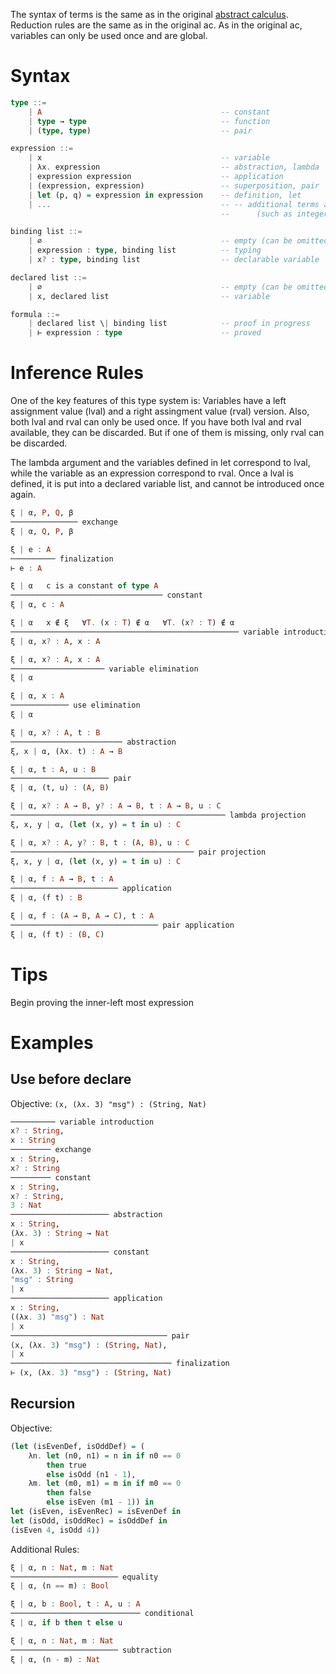 The syntax of terms is the same as in the original [abstract calculus](https://github.com/MaiaVictor/abstract-calculus).
Reduction rules are the same as in the original ac.
As in the original ac, variables can only be used once and are global.

# Syntax

```haskell
type ::=
    | A                                        -- constant
    | type → type                              -- function
    | (type, type)                             -- pair

expression ::=
    | x                                        -- variable
    | λx. expression                           -- abstraction, lambda
    | expression expression                    -- application
    | (expression, expression)                 -- superposition, pair
    | let (p, q) = expression in expression    -- definition, let
    | ...                                      -- -- additional terms associated with type constants
                                               --      (such as integer literals associated with `Int`)

binding list ::=
    | ∅                                        -- empty (can be omitted)
    | expression : type, binding list          -- typing
    | x? : type, binding list                  -- declarable variable

declared list ::=
    | ∅                                        -- empty (can be omitted)
    | x, declared list                         -- variable

formula ::=
    | declared list \| binding list            -- proof in progress
    | ⊢ expression : type                      -- proved
```

# Inference Rules

One of the key features of this type system is:
Variables have a left assignment value (lval) and a right assingment value (rval) version.
Also, both lval and rval can only be used once. If you have both lval and rval available,
they can be discarded. But if one of them is missing, only rval can be discarded.

The lambda argument and the variables defined in let correspond to lval, while the variable
as an expression correspond to rval. Once a lval is defined, it is put into a declared variable
list, and cannot be introduced once again.

```haskell
ξ | α, P, Q, β
─────────────── exchange
ξ | α, Q, P, β

ξ | e : A
────────── finalization
⊢ e : A

ξ | α   c is a constant of type A
────────────────────────────────── constant
ξ | α, c : A

ξ | α   x ∉ ξ   ∀T. (x : T) ∉ α   ∀T. (x? : T) ∉ α
─────────────────────────────────────────────────── variable introduction
ξ | α, x? : A, x : A

ξ | α, x? : A, x : A
───────────────────── variable elimination
ξ | α

ξ | α, x : A
───────────── use elimination
ξ | α

ξ | α, x? : A, t : B
───────────────────────── abstraction
ξ, x | α, (λx. t) : A → B

ξ | α, t : A, u : B
────────────────────── pair
ξ | α, (t, u) : (A, B)

ξ | α, x? : A → B, y? : A → B, t : A → B, u : C
──────────────────────────────────────────────── lambda projection
ξ, x, y | α, (let (x, y) = t in u) : C

ξ | α, x? : A, y? : B, t : (A, B), u : C
───────────────────────────────────────── pair projection
ξ, x, y | α, (let (x, y) = t in u) : C

ξ | α, f : A → B, t : A
──────────────────────── application
ξ | α, (f t) : B

ξ | α, f : (A → B, A → C), t : A
───────────────────────────────── pair application
ξ | α, (f t) : (B, C)

```

# Tips
Begin proving the inner-left most expression

# Examples

## Use before declare
Objective: `(x, (λx. 3) "msg") : (String, Nat)`

```haskell
────────── variable introduction
x? : String,
x : String
───────── exchange
x : String,
x? : String
───────── constant
x : String,
x? : String,
3 : Nat
────────────────────── abstraction
x : String,
(λx. 3) : String → Nat
| x
────────────────────── constant
x : String,
(λx. 3) : String → Nat,
"msg" : String
| x
────────────────────── application
x : String,
((λx. 3) "msg") : Nat
| x
─────────────────────────────────── pair
(x, (λx. 3) "msg") : (String, Nat),
| x
──────────────────────────────────── finalization
⊢ (x, (λx. 3) "msg") : (String, Nat)
```

## Recursion
Objective:
```haskell
(let (isEvenDef, isOddDef) = (
    λn. let (n0, n1) = n in if n0 == 0
        then true
        else isOdd (n1 - 1),
    λm. let (m0, m1) = m in if m0 == 0
        then false
        else isEven (m1 - 1)) in
let (isEven, isEvenRec) = isEvenDef in
let (isOdd, isOddRec) = isOddDef in
(isEven 4, isOdd 4))
```

Additional Rules:
```haskell
ξ | α, n : Nat, m : Nat
──────────────────────── equality
ξ | α, (n == m) : Bool

ξ | α, b : Bool, t : A, u : A
───────────────────────────── conditional
ξ | α, if b then t else u

ξ | α, n : Nat, m : Nat
──────────────────────── subtraction
ξ | α, (n - m) : Nat
```
